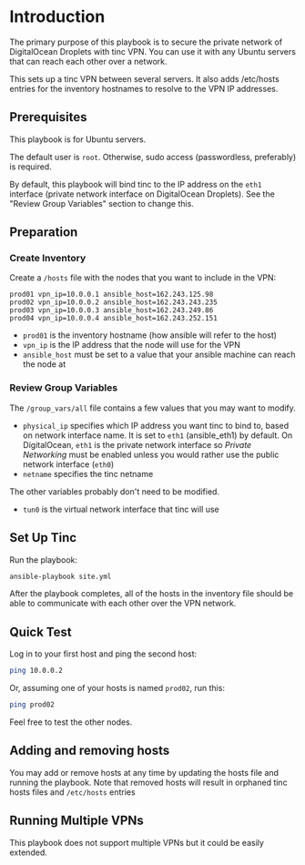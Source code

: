 # Introduction

The primary purpose of this playbook is to secure the private network of DigitalOcean Droplets with tinc VPN. You can use it with any Ubuntu servers that can reach each other over a network.

This sets up a tinc VPN between several servers. It also adds /etc/hosts entries for the inventory hostnames to resolve to the VPN IP addresses.



## Prerequisites

This playbook is for Ubuntu servers.

The default user is `root`. Otherwise, sudo access (passwordless, preferably) is required.

By default, this playbook will bind tinc to the IP address on the `eth1` interface (private network interface on DigitalOcean Droplets). See the "Review Group Variables" section to change this.

## Preparation

### Create Inventory

Create a `/hosts` file with the nodes that you want to include in the VPN:

```
prod01 vpn_ip=10.0.0.1 ansible_host=162.243.125.98
prod02 vpn_ip=10.0.0.2 ansible_host=162.243.243.235
prod03 vpn_ip=10.0.0.3 ansible_host=162.243.249.86
prod04 vpn_ip=10.0.0.4 ansible_host=162.243.252.151
```

- `prod01` is the inventory hostname (how ansible will refer to the host)
- `vpn_ip` is the IP address that the node will use for the VPN
- `ansible_host` must be set to a value that your ansible machine can reach the node at

### Review Group Variables

The `/group_vars/all` file contains a few values that you may want to modify.

- `physical_ip` specifies which IP address you want tinc to bind to, based on network interface name. It is set to `eth1` (ansible_eth1) by default. On DigitalOcean, `eth1` is the private network interface so *Private Networking* must be enabled unless you would rather use the public network interface (`eth0`)
- `netname` specifies the tinc netname

The other variables probably don't need to be modified.

- `tun0` is the virtual network interface that tinc will use

## Set Up Tinc

Run the playbook:

```bash
ansible-playbook site.yml
```

After the playbook completes, all of the hosts in the inventory file should be able to communicate with each other over the VPN network.

## Quick Test

Log in to your first host and ping the second host:

```bash
ping 10.0.0.2
```

Or, assuming one of your hosts is named `prod02`, run this:

```bash
ping prod02
```

Feel free to test the other nodes.

## Adding and removing hosts

You may add or remove hosts at any time by updating the hosts file and running the playbook. Note that removed hosts will result in orphaned tinc hosts files and `/etc/hosts` entries

## Running Multiple VPNs

This playbook does not support multiple VPNs but it could be easily extended.
